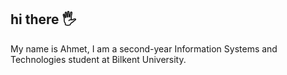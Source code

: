 ## hi there 🖐

My name is Ahmet, I am a second-year Information Systems and Technologies student at Bilkent University.
